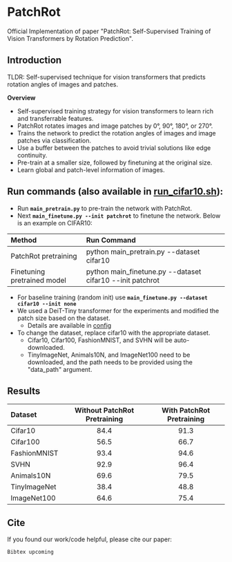 # PatchRot
Official Implementation of paper "PatchRot: Self-Supervised Training of Vision Transformers by Rotation Prediction". <br>

## Introduction
TLDR: Self-supervised technique for vision transformers that predicts rotation angles of images and patches.

**Overview**
- Self-supervised training strategy for vision transformers to learn rich and transferrable features.
- PatchRot rotates images and image patches by 0°, 90°, 180°, or 270°.
- Trains the network to predict the rotation angles of images and image patches via classification.
- Use a buffer between the patches to avoid trivial solutions like edge continuity.
- Pre-train at a smaller size, followed by finetuning at the original size.
- Learn global and patch-level information of images.

## Run commands (also available in <a href="run_cifar10.sh">run_cifar10.sh</a>):
- Run <strong>`main_pretrain.py`</strong> to pre-train the network with PatchRot.
- Next <strong>`main_finetune.py --init patchrot`</strong> to finetune the network.
Below is an example on CIFAR10:

| Method | Run Command |
| :---         | :---         |
| PatchRot pretraining | python main_pretrain.py --dataset cifar10 |
| Finetuning pretrained model | python main_finetune.py --dataset cifar10 --init patchrot |
- For baseline training (random init) use <strong>`main_finetune.py --dataset cifar10 --init none`</strong>
- We used a DeiT-Tiny transformer for the experiments and modified the patch size based on the dataset.
   - Details are available in <a href="https://github.com/s-chh/PatchRot/tree/main/config">config</a>
- To change the dataset, replace cifar10 with the appropriate dataset. <br>
   - Cifar10, Cifar100, FashionMNIST, and SVHN will be auto-downloaded.
   - TinyImageNet, Animals10N, and ImageNet100 need to be downloaded, and the path needs to be provided using the "data_path" argument.  

## Results
| Dataset | Without PatchRot Pretraining | With PatchRot Pretraining |
| :---         |     :---:      |     :---:      |
| Cifar10 | 84.4 | 91.3 |
| Cifar100 | 56.5 | 66.7 |
| FashionMNIST | 93.4 | 94.6|
| SVHN | 92.9 | 96.4 |
| Animals10N | 69.6 | 79.5 |
| TinyImageNet | 38.4 | 48.8 |
| ImageNet100 | 64.6 | 75.4 |

## Cite
If you found our work/code helpful, please cite our paper:
```
Bibtex upcoming
```
